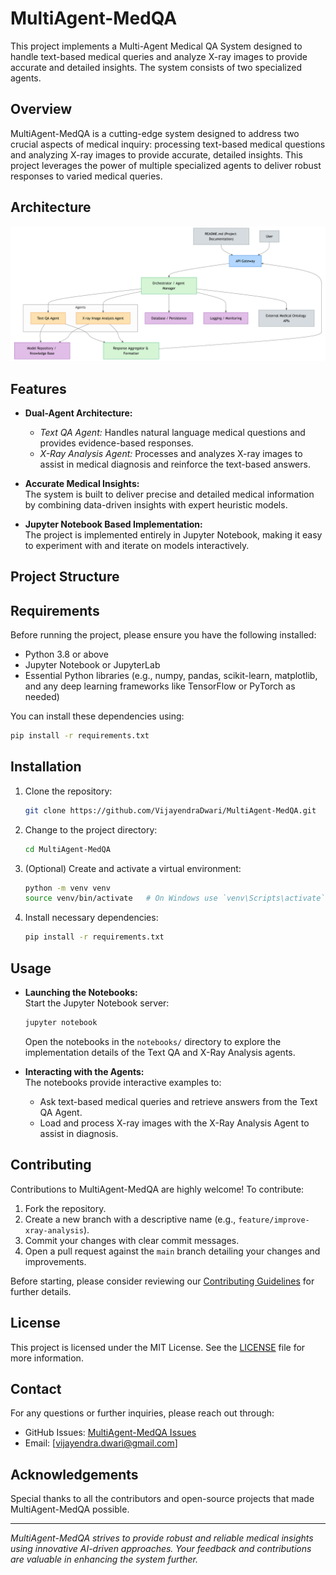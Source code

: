 # MultiAgent-MedQA
This project implements a Multi-Agent Medical QA System designed to handle text-based medical queries and analyze X-ray images to provide accurate and detailed insights. The system consists of two specialized agents.

## Overview
MultiAgent-MedQA is a cutting-edge system designed to address two crucial aspects of medical inquiry: processing text-based medical questions and analyzing X-ray images to provide accurate, detailed insights. This project leverages the power of multiple specialized agents to deliver robust responses to varied medical queries.

## Architecture
![System Architecture](./diagram(3).png)

## Features
- **Dual-Agent Architecture:**  
  - *Text QA Agent:* Handles natural language medical questions and provides evidence-based responses.
  - *X-Ray Analysis Agent:* Processes and analyzes X-ray images to assist in medical diagnosis and reinforce the text-based answers.
  
- **Accurate Medical Insights:**  
  The system is built to deliver precise and detailed medical information by combining data-driven insights with expert heuristic models.

- **Jupyter Notebook Based Implementation:**  
  The project is implemented entirely in Jupyter Notebook, making it easy to experiment with and iterate on models interactively.

## Project Structure


## Requirements
Before running the project, please ensure you have the following installed:
- Python 3.8 or above
- Jupyter Notebook or JupyterLab
- Essential Python libraries (e.g., numpy, pandas, scikit-learn, matplotlib, and any deep learning frameworks like TensorFlow or PyTorch as needed)

You can install these dependencies using:
```bash
pip install -r requirements.txt
```

## Installation
1. Clone the repository:
   ```bash
   git clone https://github.com/VijayendraDwari/MultiAgent-MedQA.git
   ```
2. Change to the project directory:
   ```bash
   cd MultiAgent-MedQA
   ```
3. (Optional) Create and activate a virtual environment:
   ```bash
   python -m venv venv
   source venv/bin/activate   # On Windows use `venv\Scripts\activate`
   ```
4. Install necessary dependencies:
   ```bash
   pip install -r requirements.txt
   ```

## Usage
- **Launching the Notebooks:**  
  Start the Jupyter Notebook server:
  ```bash
  jupyter notebook
  ```
  Open the notebooks in the `notebooks/` directory to explore the implementation details of the Text QA and X-Ray Analysis agents.

- **Interacting with the Agents:**  
  The notebooks provide interactive examples to:
  - Ask text-based medical queries and retrieve answers from the Text QA Agent.
  - Load and process X-ray images with the X-Ray Analysis Agent to assist in diagnosis.

## Contributing
Contributions to MultiAgent-MedQA are highly welcome! To contribute:
1. Fork the repository.
2. Create a new branch with a descriptive name (e.g., `feature/improve-xray-analysis`).
3. Commit your changes with clear commit messages.
4. Open a pull request against the `main` branch detailing your changes and improvements.

Before starting, please consider reviewing our [Contributing Guidelines](CONTRIBUTING.md) for further details.

## License
This project is licensed under the MIT License. See the [LICENSE](LICENSE) file for more information.

## Contact
For any questions or further inquiries, please reach out through:
- GitHub Issues: [MultiAgent-MedQA Issues](https://github.com/VijayendraDwari/MultiAgent-MedQA/issues)
- Email: [vijayendra.dwari@gmail.com]

## Acknowledgements
Special thanks to all the contributors and open-source projects that made MultiAgent-MedQA possible.

---
*MultiAgent-MedQA strives to provide robust and reliable medical insights using innovative AI-driven approaches. Your feedback and contributions are valuable in enhancing the system further.*
